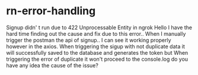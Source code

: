 # rn-error-handling
Signup didn' t run due to 422 Unprocessable Entity in ngrok
Hello I have the hard time finding out the cause and fix due to this error.. When I manually trigger the postman the api of signup.. I can see it working properly however in the axios. When triggering the sigup with not duplicate data it will successfully saved to the database and generates the token  but When triggering the error of duplicate it won't proceed to the console.log do you have any idea the cause of the issue? 
